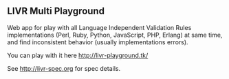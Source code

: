LIVR Multi Playground
---------------------

Web app for play with all Language Independent Validation Rules implementations (Perl, Ruby, Python, JavaScript, PHP, Erlang) at same time,
and find inconsistent behavior (usually implementations errors).

You can play with it here http://livr-playground.tk/

See http://livr-spec.org for spec details.